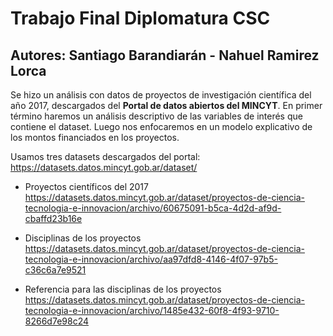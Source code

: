 # Trabajo Final Diplomatura CSC

## Autores: Santiago Barandiarán - Nahuel Ramirez Lorca

Se hizo un análisis con datos de proyectos de investigación científica del año 2017, descargados del **Portal de datos abiertos del MINCYT**. 
En primer término haremos un análisis descriptivo de las variables de interés que contiene el dataset. Luego nos enfocaremos en un modelo explicativo de los montos financiados en los proyectos. 

Usamos tres datasets descargados del portal: 
https://datasets.datos.mincyt.gob.ar/dataset/

- Proyectos científicos del 2017
https://datasets.datos.mincyt.gob.ar/dataset/proyectos-de-ciencia-tecnologia-e-innovacion/archivo/60675091-b5ca-4d2d-af9d-cbaffd23b16e
- Disciplinas de los proyectos
https://datasets.datos.mincyt.gob.ar/dataset/proyectos-de-ciencia-tecnologia-e-innovacion/archivo/aa97dfd8-4146-4f07-97b5-c36c6a7e9521

- Referencia para las disciplinas de los proyectos  https://datasets.datos.mincyt.gob.ar/dataset/proyectos-de-ciencia-tecnologia-e-innovacion/archivo/1485e432-60f8-4f93-9710-8266d7e98c24